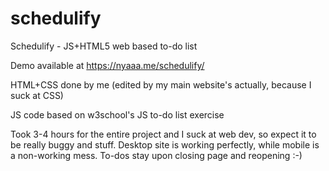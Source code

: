 # schedulify
Schedulify - JS+HTML5 web based to-do list

Demo available at https://nyaaa.me/schedulify/

HTML+CSS done by me (edited by my main website's actually, because I suck at CSS)

JS code based on w3school's JS to-do list exercise

Took 3-4 hours for the entire project and I suck at web dev, so expect it to be really buggy and stuff.
Desktop site is working perfectly, while mobile is a non-working mess.
To-dos stay upon closing page and reopening :-)
